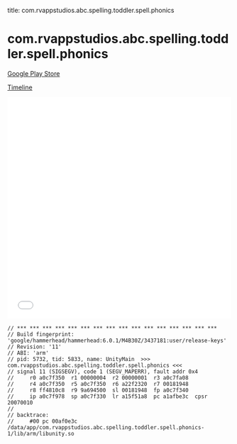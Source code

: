 title: com.rvappstudios.abc.spelling.toddler.spell.phonics

# com.rvappstudios.abc.spelling.toddler.spell.phonics

[Google Play Store](https://play.google.com/store/apps/details?id=com.rvappstudios.abc.spelling.toddler.spell.phonics)

[Timeline](./vis-timeline.html)

<iframe src="./vis-timeline.html" width="100%" height="500px" style="border:none;"></iframe>

```
// *** *** *** *** *** *** *** *** *** *** *** *** *** *** *** ***
// Build fingerprint: 'google/hammerhead/hammerhead:6.0.1/M4B30Z/3437181:user/release-keys'
// Revision: '11'
// ABI: 'arm'
// pid: 5732, tid: 5833, name: UnityMain  >>> com.rvappstudios.abc.spelling.toddler.spell.phonics <<<
// signal 11 (SIGSEGV), code 1 (SEGV_MAPERR), fault addr 0x4
//     r0 a0c7f350  r1 00000004  r2 00000001  r3 a0c7fa08
//     r4 a0c7f350  r5 a0c7f350  r6 a22f2320  r7 00181948
//     r8 ff4810c8  r9 9a694500  sl 00181948  fp a0c7f340
//     ip a0c7f978  sp a0c7f330  lr a15f51a8  pc a1afbe3c  cpsr 20070010
// 
// backtrace:
//     #00 pc 00af0e3c  /data/app/com.rvappstudios.abc.spelling.toddler.spell.phonics-1/lib/arm/libunity.so

```



